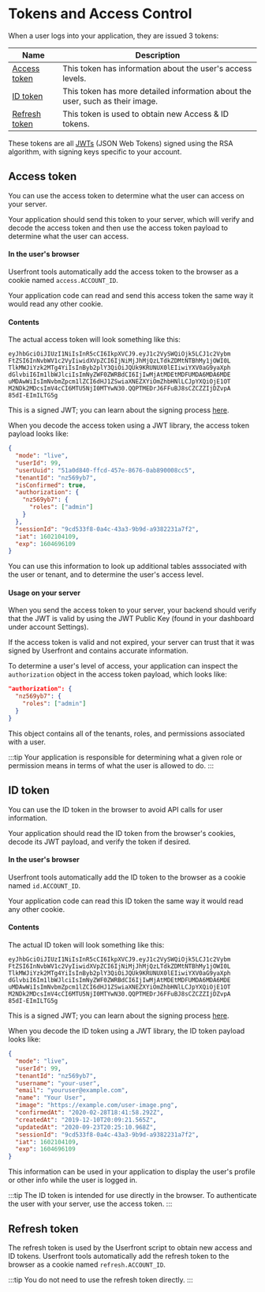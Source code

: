 # Tokens and Access Control

When a user logs into your application, they are issued 3 tokens:

| Name                            | Description                                                                   |
| ------------------------------- | ----------------------------------------------------------------------------- |
| [Access token](#access-token)   | This token has information about the user's access levels.                    |
| [ID token](#id-token)           | This token has more detailed information about the user, such as their image. |
| [Refresh token](#refresh-token) | This token is used to obtain new Access & ID tokens.                          |

These tokens are all [JWTs](/jwt-json-web-token.html) (JSON Web Tokens) signed using the RSA algorithm, with signing keys specific to your account.

## Access token

You can use the access token to determine what the user can access on your server.

Your application should send this token to your server, which will verify and decode the access token and then use the access token payload to determine what the user can access.

#### In the user's browser

Userfront tools automatically add the access token to the browser as a cookie named `access.ACCOUNT_ID`.

Your application code can read and send this access token the same way it would read any other cookie.

#### Contents

The actual access token will look something like this:

```
eyJhbGciOiJIUzI1NiIsInR5cCI6IkpXVCJ9.eyJ1c2VySWQiOjk5LCJ1c2Vybm
FtZSI6InNvbWV1c2VyIiwidXVpZCI6IjNiMjJhMjQzLTdkZDMtNTBhMy1jOWI0L
TlkMWJiYzk2MTg4YiIsInByb2plY3QiOiJQUk9KRUNUX0lEIiwiYXV0aG9yaXph
dGlvbiI6Im1lbWJlciIsImNyZWF0ZWRBdCI6IjIwMjAtMDEtMDFUMDA6MDA6MDE
uMDAwWiIsImNvbmZpcm1lZCI6dHJ1ZSwiaXNEZXYiOmZhbHNlLCJpYXQiOjE1OT
M2NDk2MDcsImV4cCI6MTU5NjI0MTYwN30.QQPTMEDrJ6FFuBJ8sCZCZZIjDZvpA
85dI-EImILTG5g
```

This is a signed JWT; you can learn about the signing process [here](/jwt-json-web-token.html).

When you decode the access token using a JWT library, the access token payload looks like:

```json
{
  "mode": "live",
  "userId": 99,
  "userUuid": "51a0d840-ffcd-457e-8676-0ab890008cc5",
  "tenantId": "nz569yb7",
  "isConfirmed": true,
  "authorization": {
    "nz569yb7": {
      "roles": ["admin"]
    }
  },
  "sessionId": "9cd533f8-0a4c-43a3-9b9d-a9382231a7f2",
  "iat": 1602104109,
  "exp": 1604696109
}
```

You can use this information to look up additional tables asssociated with the user or tenant, and to determine the user's access level.

#### Usage on your server

When you send the access token to your server, your backend should verify that the JWT is valid by using the JWT Public Key (found in your dashboard under account Settings).

If the access token is valid and not expired, your server can trust that it was signed by Userfront and contains accurate information.

To determine a user's level of access, your application can inspect the `authorization` object in the access token payload, which looks like:

```json
"authorization": {
  "nz569yb7": {
    "roles": ["admin"]
  }
}
```

This object contains all of the tenants, roles, and permissions associated with a user.

:::tip
Your application is responsible for determining what a given role or permission means in terms of what the user is allowed to do.
:::

## ID token

You can use the ID token in the browser to avoid API calls for user information.

Your application should read the ID token from the browser's cookies, decode its JWT payload, and verify the token if desired.

#### In the user's browser

Userfront tools automatically add the ID token to the browser as a cookie named `id.ACCOUNT_ID`.

Your application code can read this ID token the same way it would read any other cookie.

#### Contents

The actual ID token will look something like this:

```
eyJhbGciOiJIUzI1NiIsInR5cCI6IkpXVCJ9.eyJ1c2VySWQiOjk5LCJ1c2Vybm
FtZSI6InNvbWV1c2VyIiwidXVpZCI6IjNiMjJhMjQzLTdkZDMtNTBhMy1jOWI0L
TlkMWJiYzk2MTg4YiIsInByb2plY3QiOiJQUk9KRUNUX0lEIiwiYXV0aG9yaXph
dGlvbiI6Im1lbWJlciIsImNyZWF0ZWRBdCI6IjIwMjAtMDEtMDFUMDA6MDA6MDE
uMDAwWiIsImNvbmZpcm1lZCI6dHJ1ZSwiaXNEZXYiOmZhbHNlLCJpYXQiOjE1OT
M2NDk2MDcsImV4cCI6MTU5NjI0MTYwN30.QQPTMEDrJ6FFuBJ8sCZCZZIjDZvpA
85dI-EImILTG5g
```

This is a signed JWT; you can learn about the signing process [here](/jwt-json-web-token.html).

When you decode the ID token using a JWT library, the ID token payload looks like:

```json
{
  "mode": "live",
  "userId": 99,
  "tenantId": "nz569yb7",
  "username": "your-user",
  "email": "youruser@example.com",
  "name": "Your User",
  "image": "https://example.com/user-image.png",
  "confirmedAt": "2020-02-28T18:41:58.292Z",
  "createdAt": "2019-12-10T20:09:21.565Z",
  "updatedAt": "2020-09-23T20:25:10.968Z",
  "sessionId": "9cd533f8-0a4c-43a3-9b9d-a9382231a7f2",
  "iat": 1602104109,
  "exp": 1604696109
}
```

This information can be used in your application to display the user's profile or other info while the user is logged in.

:::tip
The ID token is intended for use directly in the browser. To authenticate the user with your server, use the access token.
:::

## Refresh token

The refresh token is used by the Userfront script to obtain new access and ID tokens. Userfront tools automatically add the refresh token to the browser as a cookie named `refresh.ACCOUNT_ID`.

:::tip
You do not need to use the refresh token directly.
:::
